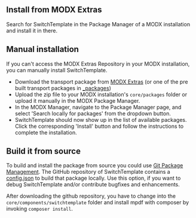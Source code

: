 ## Install from MODX Extras

Search for SwitchTemplate in the Package Manager of a MODX installation and
install it in there.

## Manual installation

If you can't access the MODX Extras Repository in your MODX installation, you
can manually install SwitchTemplate.

* Download the transport package from [MODX Extras](https://modx.com/extras/package/switchtemplate) (or one of the pre built transport packages in [_packages](https://github.com/Jako/SwitchTemplate/tree/master/_packages))
* Upload the zip file to your MODX installation's `core/packages` folder or upload it manually in the MODX Package Manager.
* In the MODX Manager, navigate to the Package Manager page, and select 'Search locally for packages' from the dropdown button.
* SwitchTemplate should now show up in the list of available packages. Click the corresponding 'Install' button and follow the instructions to complete the installation.

## Build it from source

To build and install the package from source you could use [Git Package
Management](https://github.com/TheBoxer/Git-Package-Management). The GitHub
repository of SwitchTemplate contains a
[config.json](https://github.com/Jako/SwitchTemplate/blob/master/_build/config.json)
to build that package locally. Use this option, if you want to debug
SwitchTemplate and/or contribute bugfixes and enhancements.

After downloading the github repository, you have to change into the
`core/components/switchtemplate` folder and install mpdf with composer by invoking
`composer install`.
